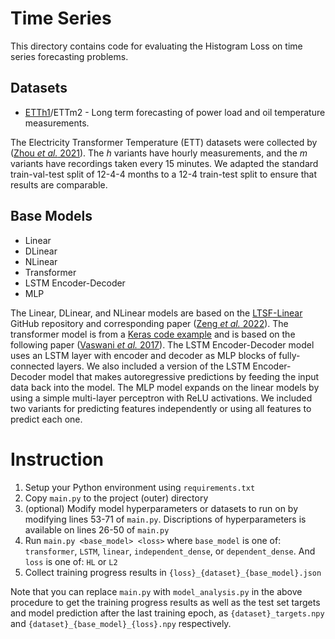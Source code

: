 # Time Series

This directory contains code for evaluating the Histogram Loss on time series forecasting problems.

## Datasets
 - [ETTh1](https://paperswithcode.com/sota/time-series-forecasting-on-etth1-720)/ETTm2 - Long term forecasting of power load and oil temperature measurements.

The Electricity Transformer Temperature (ETT) datasets were collected by ([Zhou *et al.* 2021](https://arxiv.org/pdf/2012.07436.pdf)). The *h* variants have hourly measurements, and the *m* variants have recordings taken every 15 minutes. We adapted the standard train-val-test split of 12-4-4 months to a 12-4 train-test split to ensure that results are comparable. 

## Base Models
 - Linear
 - DLinear
 - NLinear
 - Transformer
 - LSTM Encoder-Decoder
 - MLP

The Linear, DLinear, and NLinear models are based on the [LTSF-Linear](https://github.com/cure-lab/LTSF-Linear) GitHub repository and corresponding paper ([Zeng *et al.* 2022]((https://arxiv.org/pdf/2205.13504.pdf))). The transformer model is from a [Keras code example](https://keras.io/examples/timeseries/timeseries_classification_transformer/) and is based on the following paper ([Vaswani *et al.* 2017]((https://arxiv.org/pdf/1706.03762.pdf))). The LSTM Encoder-Decoder model uses an LSTM layer with encoder and decoder as MLP blocks of fully-connected layers. We also included a version of the LSTM Encoder-Decoder model that makes autoregressive predictions by feeding the input data back into the model. The MLP model expands on the linear models by using a simple multi-layer perceptron with ReLU activations. We included two variants for predicting features independently or using all features to predict each one. 

# Instruction
1. Setup your Python environment using `requirements.txt`
2. Copy `main.py` to the project (outer) directory
3. (optional) Modify model hyperparameters or datasets to run on by modifying lines 53-71 of `main.py`. Discriptions of hyperparameters is available on lines 26-50 of `main.py`
4. Run `main.py <base_model> <loss>` 
    where `base_model` is one of: `transformer`, `LSTM`, `linear`, `independent_dense`, or `dependent_dense`. And `loss` is one of: `HL` or `L2`
5. Collect training progress results in `{loss}_{dataset}_{base_model}.json`

Note that you can replace `main.py` with `model_analysis.py` in the above procedure to get the training progress results as well as the test set targets and model prediction after the last training epoch, as `{dataset}_targets.npy` and `{dataset}_{base_model}_{loss}.npy` respectively.